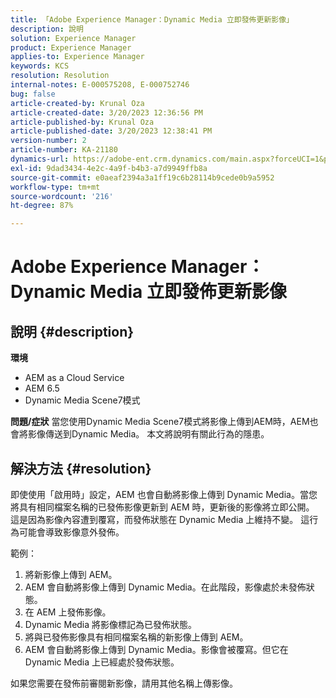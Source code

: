 ```yaml
---
title: 「Adobe Experience Manager：Dynamic Media 立即發佈更新影像」
description: 說明
solution: Experience Manager
product: Experience Manager
applies-to: Experience Manager
keywords: KCS
resolution: Resolution
internal-notes: E-000575208, E-000752746
bug: false
article-created-by: Krunal Oza
article-created-date: 3/20/2023 12:36:56 PM
article-published-by: Krunal Oza
article-published-date: 3/20/2023 12:38:41 PM
version-number: 2
article-number: KA-21180
dynamics-url: https://adobe-ent.crm.dynamics.com/main.aspx?forceUCI=1&pagetype=entityrecord&etn=knowledgearticle&id=db67d6e5-1bc7-ed11-b597-6045bd006239
exl-id: 9dad3434-4e2c-4a9f-b4b3-a7d9949ffb8a
source-git-commit: e0aeaf2394a3a1ff19c6b28114b9cede0b9a5952
workflow-type: tm+mt
source-wordcount: '216'
ht-degree: 87%

---
```


# Adobe Experience Manager：Dynamic Media 立即發佈更新影像

## 說明 {#description}

<b>環境</b>
- AEM as a Cloud Service
- AEM 6.5
- Dynamic Media Scene7模式



<b>問題/症狀</b>
當您使用Dynamic Media Scene7模式將影像上傳到AEM時，AEM也會將影像傳送到Dynamic Media。
本文將說明有關此行為的隱患。


## 解決方法 {#resolution}


即使使用「啟用時」設定，AEM 也會自動將影像上傳到 Dynamic Media。當您將具有相同檔案名稱的已發佈影像更新到 AEM 時，更新後的影像將立即公開。
這是因為影像內容遭到覆寫，而發佈狀態在 Dynamic Media 上維持不變。
這行為可能會導致影像意外發佈。

範例：
1. 將新影像上傳到 AEM。
2. AEM 會自動將影像上傳到 Dynamic Media。在此階段，影像處於未發佈狀態。
3. 在 AEM 上發佈影像。
4. Dynamic Media 將影像標記為已發佈狀態。
5. 將與已發佈影像具有相同檔案名稱的新影像上傳到 AEM。
6. AEM 會自動將影像上傳到 Dynamic Media。影像會被覆寫。但它在 Dynamic Media 上已經處於發佈狀態。

如果您需要在發佈前審閱新影像，請用其他名稱上傳影像。
